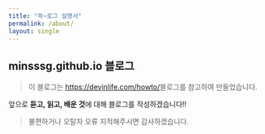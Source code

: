 ```yaml
---
title: "쓱~로그 설명서"
permalink: /about/
layout: single
---
```


## minsssg.github.io 블로그

> 이 블로그는 <https://devinlife.com/howto/>블로그를 참고하여 만들었습니다.



앞으로 **듣고, 읽고, 배운 것**에 대해 블로그를 작성하겠습니다!!

> 불편하거나 오탈자 오류 지적해주시면 감사하겠습니다.